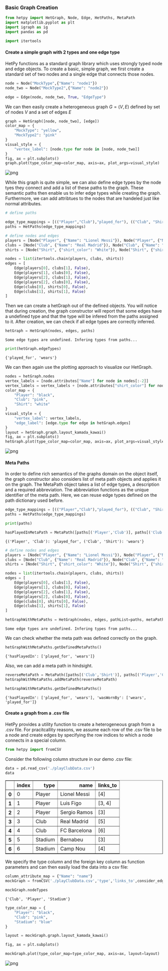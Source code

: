 ### Basic Graph Creation


```python
from hetpy import HetGraph, Node, Edge, HetPaths, MetaPath
import matplotlib.pyplot as plt
import igraph as ig
import pandas as pd

import itertools
```

#### Create a simple graph with 2 types and one edge type

HetPy functions as a standard graph library which uses strongly typed node and edge objects. To create a basic, simple graph, we first create a standard set of two nodes and a single edge that connects those nodes.


```python
node = Node("MockType",{"Name": "node1"})
node_two = Node("MockType2",{"Name": "node2"})

edge = Edge(node, node_two, True, "EdgeType")
```

We can then easily create a heterogeneous graph $G=(V,E)$ defined by set of nodes $V$ and a set of edges $E$ 


```python
graph = HetGraph([node, node_two], [edge])
color_map = {
    "MockType": "yellow",
    "MockType2": "pink"
}
visual_style = {
    "vertex_label": [node.type for node in [node, node_two]]
}
fig, ax = plt.subplots()
graph.plot(type_color_map=color_map, axis=ax, plot_args=visual_style)
```


    
![png](../demo/hetPyDemo_files/hetPyDemo_6_0.png)
    


While this graph is quite simple, we can also define edge types by the node tyes they connect and add a list of these paths to the graph. These semantic paths then enable us to infer edge types while creating the graph. Furthermore, we can add attribtues to the nodes that are handeled just like normal attributes.


```python
# define paths

edge_type_mappings = [(("Player","Club"),"played_for"), (("Club", "Shirt"),"wears")]
paths = HetPaths(edge_type_mappings)
```


```python
# define nodes and edges
players = [Node("Player", {"Name": "Lionel Messi"}), Node("Player", {"Name": "Toni Kroos"}), Node("Player", {"Name": "Luis Figo"})]
clubs = [Node("Club", {"Name": "Real Madrid"}), Node("Club", {"Name": "FC Barcelona"})]
shirts = [Node("Shirt", {"shirt_color": "White"}), Node("Shirt", {"shirt_color": "Blue and Red"})]

nodes = list(itertools.chain(players, clubs, shirts))
edges = [
    Edge(players[0], clubs[1], False),
    Edge(players[1], clubs[0], False),
    Edge(players[2], clubs[1], False),
    Edge(players[2], clubs[0], False),
    Edge(clubs[0], shirts[0], False),
    Edge(clubs[1], shirts[1], False)
]


```

Then we can create a hetGraph out of the defined objects. You will notice that during creation, the graph constructor will report that some edges have a undefined type and that the type will be infered from the paths assigned to it. After creation, we can check if all edge types are correctly inferred.


```python
hetGraph = HetGraph(nodes, edges, paths)
```

    Some edge types are undefined. Infering types from paths...



```python
print(hetGraph.edgeTypes)
```

    {'played_for', 'wears'}


We can then again use the plotting approach to visualize our HetGraph.


```python
nodes = hetGraph.nodes
vertex_labels = [node.attributes["Name"] for node in nodes[:-2]]
vertex_labels = vertex_labels + [node.attributes["shirt_color"] for node in nodes[-2:]]
color_map = {
    "Player": "black",
    "Club": "pink",
    "Shirt": "white"
}
visual_style = {
    "vertex_label": vertex_labels,
    "edge_label": [edge.type for edge in hetGraph.edges]
}
layout = hetGraph.graph.layout_kamada_kawai()
fig, ax = plt.subplots()
hetGraph.plot(type_color_map=color_map, axis=ax, plot_args=visual_style, layout=layout)
```


    
![png](../demo/hetPyDemo_files/hetPyDemo_14_0.png)
    


#### Meta Paths

In order to define rich semantics of the graphs domain on the object itself, the graph constructor also considers list of meta path objects and applies it on the graph. The MetaPath object takes a list of edge types, a description and a required abbreviation. The abbreviation functions as the unique identifier of the meta path. Here, we can reuse edge types defined on the path dictionary used before.


```python
edge_type_mappings = [(("Player","Club"),"played_for"), (("Club", "Shirt"),"wears")]
paths = HetPaths(edge_type_mappings)

print(paths)

hasPlayedInMetaPath = MetaPath([paths[('Player','Club')], paths[('Club','Shirt')]], "The player has played in a certain shirt color", "hasPlayedIn")
```

    {('Player', 'Club'): 'played_for', ('Club', 'Shirt'): 'wears'}



```python
# define nodes and edges
players = [Node("Player", {"Name": "Lionel Messi"}), Node("Player", {"Name": "Toni Kroos"}), Node("Player", {"Name": "Luis Figo"})]
clubs = [Node("Club", {"Name": "Real Madrid"}), Node("Club", {"Name": "FC Barcelona"})]
shirts = [Node("Shirt", {"shirt_color": "White"}), Node("Shirt", {"shirt_color": "Blue and Red"})]

nodes = list(itertools.chain(players, clubs, shirts))
edges = [
    Edge(players[0], clubs[1], False),
    Edge(players[1], clubs[0], False),
    Edge(players[2], clubs[1], False),
    Edge(players[2], clubs[0], False),
    Edge(clubs[0], shirts[0], False),
    Edge(clubs[1], shirts[1], False)
]
```


```python
hetGraphWithMetaPaths = HetGraph(nodes, edges, pathList=paths, metaPaths=[hasPlayedInMetaPath])
```

    Some edge types are undefined. Infering types from paths...


We can check whether the meta path was defined correctly on the graph.


```python
hetGraphWithMetaPaths.getDefinedMetaPaths()
```




    {'hasPlayedIn': ['played_for', 'wears']}



Also, we can add a meta path in hindsight.


```python
reverseMetaPath = MetaPath([paths[('Club','Shirt')], paths[('Player','Club')]], "The shirt color was worn by the player", "wasWornBy")
hetGraphWithMetaPaths.addMetaPath(reverseMetaPath)
```


```python
hetGraphWithMetaPaths.getDefinedMetaPaths()
```




    {'hasPlayedIn': ['played_for', 'wears'], 'wasWornBy': ['wears', 'played_for']}



#### Create a graph from a .csv file

HetPy provides a utility function to create a heterogeneous graph from a .csv file. For pracitcallity reasons, we assume each row of the .csv file to be a node and create edges by specifying the row indices to which a node connects in a special column. 


```python
from hetpy import fromCSV
```

Consider the following column structure in our demo .csv file:


```python
data = pd.read_csv('./playClubData.csv')
data
```




<div>
<style scoped>
    .dataframe tbody tr th:only-of-type {
        vertical-align: middle;
    }

    .dataframe tbody tr th {
        vertical-align: top;
    }

    .dataframe thead th {
        text-align: right;
    }
</style>
<table border="1" class="dataframe">
  <thead>
    <tr style="text-align: right;">
      <th></th>
      <th>index</th>
      <th>type</th>
      <th>name</th>
      <th>links_to</th>
    </tr>
  </thead>
  <tbody>
    <tr>
      <th>0</th>
      <td>0</td>
      <td>Player</td>
      <td>Lionel Messi</td>
      <td>[4]</td>
    </tr>
    <tr>
      <th>1</th>
      <td>1</td>
      <td>Player</td>
      <td>Luis Figo</td>
      <td>[3, 4]</td>
    </tr>
    <tr>
      <th>2</th>
      <td>2</td>
      <td>Player</td>
      <td>Sergio Ramos</td>
      <td>[3]</td>
    </tr>
    <tr>
      <th>3</th>
      <td>3</td>
      <td>Club</td>
      <td>Real Madrid</td>
      <td>[5]</td>
    </tr>
    <tr>
      <th>4</th>
      <td>4</td>
      <td>Club</td>
      <td>FC Barcelona</td>
      <td>[6]</td>
    </tr>
    <tr>
      <th>5</th>
      <td>5</td>
      <td>Stadium</td>
      <td>Bernabeu</td>
      <td>[3]</td>
    </tr>
    <tr>
      <th>6</th>
      <td>6</td>
      <td>Stadium</td>
      <td>Camp Nou</td>
      <td>[4]</td>
    </tr>
  </tbody>
</table>
</div>



We specify the type column and the foreign key column as function parameters and can then easily load the data into a csv file:


```python
column_attribute_map = {"Name": "name"}
mockGraph = fromCSV('./playClubData.csv','type','links_to',consider_edge_directions=False, node_attribute_column_map=column_attribute_map)

mockGraph.nodeTypes
```




    {'Club', 'Player', 'Stadium'}




```python
type_color_map = {
    "Player": "black",
    "Club": "pink",
    "Stadium": "blue"
}

layout = mockGraph.graph.layout_kamada_kawai()

fig, ax = plt.subplots()

mockGraph.plot(type_color_map=type_color_map, axis=ax, layout=layout)

```


    
![png](../demo/hetPyDemo_files/hetPyDemo_31_0.png)
    

